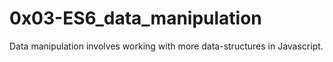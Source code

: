 # 0x03-ES6_data_manipulation

Data manipulation involves working with more data-structures in Javascript.
